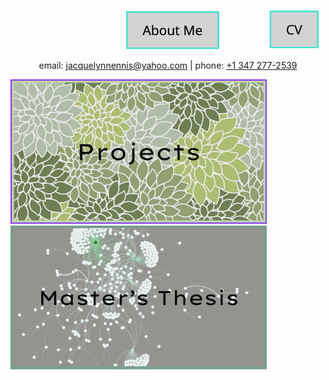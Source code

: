 

&nbsp;&nbsp;&nbsp;&nbsp;&nbsp;&nbsp;&nbsp;&nbsp;&nbsp;&nbsp;&nbsp;&nbsp;&nbsp;&nbsp;&nbsp;&nbsp;&nbsp;&nbsp;&nbsp;&nbsp;&nbsp;&nbsp;&nbsp;&nbsp;&nbsp;&nbsp;&nbsp;&nbsp;&nbsp;&nbsp;&nbsp;&nbsp;&nbsp;&nbsp;&nbsp;&nbsp;&nbsp;&nbsp;&nbsp;&nbsp;&nbsp;&nbsp;&nbsp;&nbsp;&nbsp;&nbsp;&nbsp;[<img src="about_me.png" width="150"/>](about_me.md)&nbsp;&nbsp;&nbsp;&nbsp;&nbsp;&nbsp;&nbsp;&nbsp;&nbsp;&nbsp;&nbsp;&nbsp;&nbsp;&nbsp;&nbsp;&nbsp;&nbsp;&nbsp;&nbsp;&nbsp;[<img src="cv.png" width="80"/>](JEnnis_CV.pdf)



<p style="text-align: center;">
  email: <a href="mailto:jacquelynnennis@yahoo.com">jacquelynnennis@yahoo.com</a> | phone: <a href="tel:+13472772539">+1 347 277-2539</a>
</p>

[<img src="projects_button.png" width="410"/>](thesis_writeup.md)
[<img src="thesis_button.png" width="410"/>](Masters_Thesis/Thesis_page.md)



